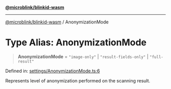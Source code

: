 [**@microblink/blinkid-wasm**](../README.md)

***

[@microblink/blinkid-wasm](../README.md) / AnonymizationMode

# Type Alias: AnonymizationMode

> **AnonymizationMode** = `"image-only"` \| `"result-fields-only"` \| `"full-result"`

Defined in: [settings/AnonymizationMode.ts:6](https://github.com/BlinkID/blinkid-web/blob/main/packages/blinkid-wasm/src/settings/AnonymizationMode.ts)

Represents level of anonymization performed on the scanning result.
